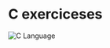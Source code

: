 # C exerciceses

![C Language](https://cdn.iconscout.com/icon/free/png-512/c-programming-569564.png)
